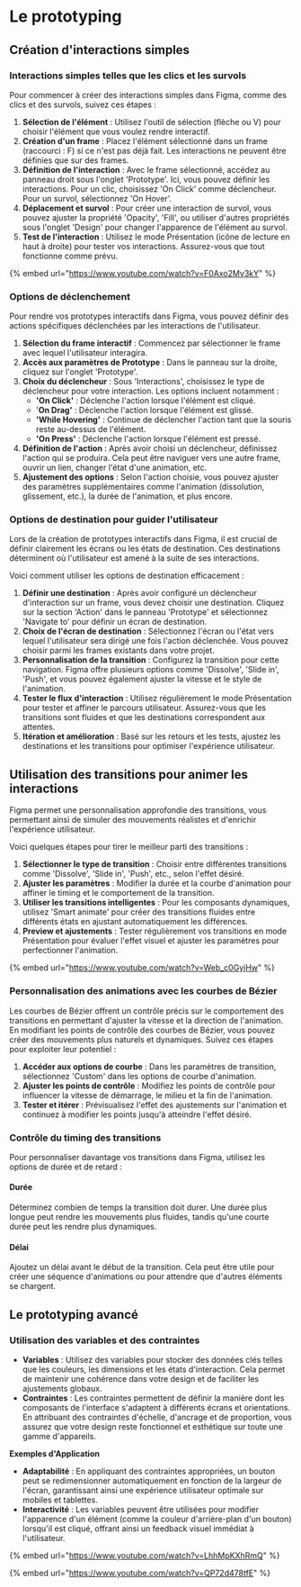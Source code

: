# Le prototyping

## Création d'interactions simples

### Interactions simples telles que les clics et les survols

Pour commencer à créer des interactions simples dans Figma, comme des clics et des survols, suivez ces étapes :

1. **Sélection de l'élément** : Utilisez l'outil de sélection (flèche ou V) pour choisir l'élément que vous voulez rendre interactif.
2. **Création d'un frame** : Placez l'élément sélectionné dans un frame (raccourci : F) si ce n'est pas déjà fait. Les interactions ne peuvent être définies que sur des frames.
3. **Définition de l'interaction** : Avec le frame sélectionné, accédez au panneau droit sous l'onglet 'Prototype'. Ici, vous pouvez définir les interactions. Pour un clic, choisissez 'On Click' comme déclencheur. Pour un survol, sélectionnez 'On Hover'.
4. **Déplacement et survol** : Pour créer une interaction de survol, vous pouvez ajuster la propriété 'Opacity', 'Fill', ou utiliser d'autres propriétés sous l'onglet 'Design' pour changer l'apparence de l'élément au survol.
5. **Test de l'interaction** : Utilisez le mode Présentation (icône de lecture en haut à droite) pour tester vos interactions. Assurez-vous que tout fonctionne comme prévu.

{% embed url="https://www.youtube.com/watch?v=F0Axo2Mv3kY" %}

### Options de déclenchement

Pour rendre vos prototypes interactifs dans Figma, vous pouvez définir des actions spécifiques déclenchées par les interactions de l'utilisateur.&#x20;

1. **Sélection du frame interactif** : Commencez par sélectionner le frame avec lequel l'utilisateur interagira.
2. **Accès aux paramètres de Prototype** : Dans le panneau sur la droite, cliquez sur l'onglet 'Prototype'.
3. **Choix du déclencheur** : Sous 'Interactions', choisissez le type de déclencheur pour votre interaction. Les options incluent notamment :
   * **'On Click'** : Déclenche l'action lorsque l'élément est cliqué.
   * '**On Drag'** : Déclenche l'action lorsque l'élément est glissé.
   * **'While Hovering'** : Continue de déclencher l'action tant que la souris reste au-dessus de l'élément.
   * **'On Press'** : Déclenche l'action lorsque l'élément est pressé.
4. **Définition de l'action** : Après avoir choisi un déclencheur, définissez l'action qui se produira. Cela peut être naviguer vers une autre frame, ouvrir un lien, changer l'état d'une animation, etc.
5. **Ajustement des options** : Selon l'action choisie, vous pouvez ajuster des paramètres supplémentaires comme l'animation (dissolution, glissement, etc.), la durée de l'animation, et plus encore.

### Options de destination pour guider l'utilisateur

Lors de la création de prototypes interactifs dans Figma, il est crucial de définir clairement les écrans ou les états de destination. Ces destinations déterminent où l'utilisateur est amené à la suite de ses interactions.&#x20;

Voici comment utiliser les options de destination efficacement :

1. **Définir une destination** : Après avoir configuré un déclencheur d'interaction sur un frame, vous devez choisir une destination. Cliquez sur la section 'Action' dans le panneau 'Prototype' et sélectionnez 'Navigate to' pour définir un écran de destination.
2. **Choix de l'écran de destination** : Sélectionnez l'écran ou l'état vers lequel l'utilisateur sera dirigé une fois l'action déclenchée. Vous pouvez choisir parmi les frames existants dans votre projet.
3. **Personnalisation de la transition** : Configurez la transition pour cette navigation. Figma offre plusieurs options comme 'Dissolve', 'Slide in', 'Push', et vous pouvez également ajuster la vitesse et le style de l'animation.
4. **Tester le flux d'interaction** : Utilisez régulièrement le mode Présentation pour tester et affiner le parcours utilisateur. Assurez-vous que les transitions sont fluides et que les destinations correspondent aux attentes.
5. **Itération et amélioration** : Basé sur les retours et les tests, ajustez les destinations et les transitions pour optimiser l'expérience utilisateur.

## Utilisation des transitions pour animer les interactions

Figma permet une personnalisation approfondie des transitions, vous permettant ainsi de simuler des mouvements réalistes et d'enrichir l'expérience utilisateur.&#x20;

Voici quelques étapes pour tirer le meilleur parti des transitions :

1. **Sélectionner le type de transition** : Choisir entre différentes transitions comme 'Dissolve', 'Slide in', 'Push', etc., selon l'effet désiré.
2. **Ajuster les paramètres** : Modifier la durée et la courbe d'animation pour affiner le timing et le comportement de la transition.
3. **Utiliser les transitions intelligentes** : Pour les composants dynamiques, utilisez 'Smart animate' pour créer des transitions fluides entre différents états en ajustant automatiquement les différences.
4. **Preview et ajustements** : Tester régulièrement vos transitions en mode Présentation pour évaluer l'effet visuel et ajuster les paramètres pour perfectionner l'animation.

{% embed url="https://www.youtube.com/watch?v=Web_c0GyjHw" %}

### Personnalisation des animations avec les courbes de Bézier

Les courbes de Bézier offrent un contrôle précis sur le comportement des transitions en permettant d'ajuster la vitesse et la direction de l'animation. En modifiant les points de contrôle des courbes de Bézier, vous pouvez créer des mouvements plus naturels et dynamiques. Suivez ces étapes pour exploiter leur potentiel :

1. **Accéder aux options de courbe** : Dans les paramètres de transition, sélectionnez 'Custom' dans les options de courbe d'animation.
2. **Ajuster les points de contrôle** : Modifiez les points de contrôle pour influencer la vitesse de démarrage, le milieu et la fin de l'animation.
3. **Tester et itérer** : Prévisualisez l'effet des ajustements sur l'animation et continuez à modifier les points jusqu'à atteindre l'effet désiré.

### Contrôle du timing des transitions

Pour personnaliser davantage vos transitions dans Figma, utilisez les options de durée et de retard :

#### **Durée**

Déterminez combien de temps la transition doit durer. Une durée plus longue peut rendre les mouvements plus fluides, tandis qu'une courte durée peut les rendre plus dynamiques.

#### **Délai**

Ajoutez un délai avant le début de la transition. Cela peut être utile pour créer une séquence d'animations ou pour attendre que d'autres éléments se chargent.

## Le prototyping avancé

### Utilisation des variables et des contraintes

* **Variables** : Utilisez des variables pour stocker des données clés telles que les couleurs, les dimensions et les états d'interaction. Cela permet de maintenir une cohérence dans votre design et de faciliter les ajustements globaux.
* **Contraintes** : Les contraintes permettent de définir la manière dont les composants de l'interface s'adaptent à différents écrans et orientations. En attribuant des contraintes d'échelle, d'ancrage et de proportion, vous assurez que votre design reste fonctionnel et esthétique sur toute une gamme d'appareils.

**Exemples d'Application**

* **Adaptabilité** : En appliquant des contraintes appropriées, un bouton peut se redimensionner automatiquement en fonction de la largeur de l'écran, garantissant ainsi une expérience utilisateur optimale sur mobiles et tablettes.
* **Interactivité** : Les variables peuvent être utilisées pour modifier l'apparence d'un élément (comme la couleur d'arrière-plan d'un bouton) lorsqu'il est cliqué, offrant ainsi un feedback visuel immédiat à l'utilisateur.

{% embed url="https://www.youtube.com/watch?v=LhhMpKXhRmQ" %}

{% embed url="https://www.youtube.com/watch?v=QP72d478tfE" %}

